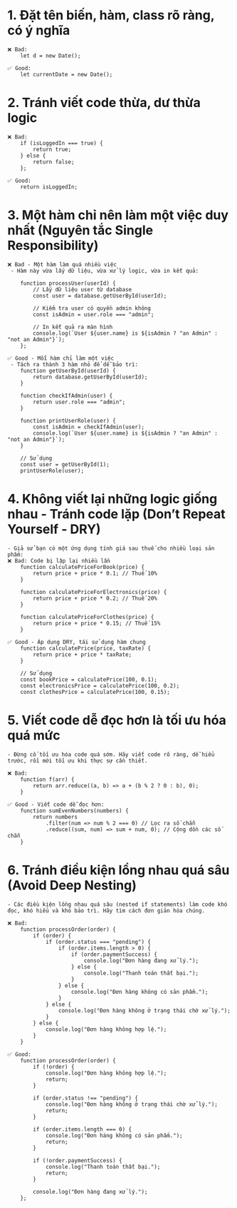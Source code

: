 # 1️. Đặt tên biến, hàm, class rõ ràng, có ý nghĩa

    ❌ Bad:
    	let d = new Date();

    ✅ Good:
    	let currentDate = new Date();

# 2. Tránh viết code thừa, dư thừa logic

    ❌ Bad:
    	if (isLoggedIn === true) {
    		return true;
    	} else {
    		return false;
    	};

    ✅ Good:
    	return isLoggedIn;

# 3. Một hàm chỉ nên làm một việc duy nhất (Nguyên tắc Single Responsibility)

    ❌ Bad - Một hàm làm quá nhiều việc
     - Hàm này vừa lấy dữ liệu, vừa xử lý logic, vừa in kết quả:

    	function processUser(userId) {
    		// Lấy dữ liệu user từ database
    		const user = database.getUserById(userId);

    		// Kiểm tra user có quyền admin không
    		const isAdmin = user.role === "admin";

    		// In kết quả ra màn hình
    		console.log(`User ${user.name} is ${isAdmin ? "an Admin" : "not an Admin"}`);
    	};

    ✅ Good - Mỗi hàm chỉ làm một việc
     - Tách ra thành 3 hàm nhỏ để dễ bảo trì:
    	function getUserById(userId) {
    		return database.getUserById(userId);
    	}

    	function checkIfAdmin(user) {
    		return user.role === "admin";
    	}

    	function printUserRole(user) {
    		const isAdmin = checkIfAdmin(user);
    		console.log(`User ${user.name} is ${isAdmin ? "an Admin" : "not an Admin"}`);
    	}

    	// Sử dụng
    	const user = getUserById(1);
    	printUserRole(user);

# 4. Không viết lại những logic giống nhau - Tránh code lặp (Don’t Repeat Yourself - DRY)

    - Giả sử bạn có một ứng dụng tính giá sau thuế cho nhiều loại sản phẩm:
    ❌ Bad: Code bị lặp lại nhiều lần
    	function calculatePriceForBook(price) {
    		return price + price * 0.1; // Thuế 10%
    	}

    	function calculatePriceForElectronics(price) {
    		return price + price * 0.2; // Thuế 20%
    	}

    	function calculatePriceForClothes(price) {
    		return price + price * 0.15; // Thuế 15%
    	}

    ✅ Good - Áp dụng DRY, tái sử dụng hàm chung
    	function calculatePrice(price, taxRate) {
    		return price + price * taxRate;
    	}

    	// Sử dụng
    	const bookPrice = calculatePrice(100, 0.1);
    	const electronicsPrice = calculatePrice(100, 0.2);
    	const clothesPrice = calculatePrice(100, 0.15);

# 5. Viết code dễ đọc hơn là tối ưu hóa quá mức

    - Đừng cố tối ưu hóa code quá sớm. Hãy viết code rõ ràng, dễ hiểu trước, rồi mới tối ưu khi thực sự cần thiết.

    ❌ Bad:
    	function f(arr) {
    		return arr.reduce((a, b) => a + (b % 2 ? 0 : b), 0);
    	}

    ✅ Good - Viết code dễ đọc hơn:
    	function sumEvenNumbers(numbers) {
    		return numbers
    			.filter(num => num % 2 === 0) // Lọc ra số chẵn
    			.reduce((sum, num) => sum + num, 0); // Cộng dồn các số chẵn
    	}

# 6. Tránh điều kiện lồng nhau quá sâu (Avoid Deep Nesting)

    - Các điều kiện lồng nhau quá sâu (nested if statements) làm code khó đọc, khó hiểu và khó bảo trì. Hãy tìm cách đơn giản hóa chúng.

    ❌ Bad:
    	function processOrder(order) {
    		if (order) {
    			if (order.status === "pending") {
    				if (order.items.length > 0) {
    					if (order.paymentSuccess) {
    						console.log("Đơn hàng đang xử lý.");
    					} else {
    						console.log("Thanh toán thất bại.");
    					}
    				} else {
    					console.log("Đơn hàng không có sản phẩm.");
    				}
    			} else {
    				console.log("Đơn hàng không ở trạng thái chờ xử lý.");
    			}
    		} else {
    			console.log("Đơn hàng không hợp lệ.");
    		}
    	}

    ✅ Good:
    	function processOrder(order) {
    		if (!order) {
    			console.log("Đơn hàng không hợp lệ.");
    			return;
    		}

    		if (order.status !== "pending") {
    			console.log("Đơn hàng không ở trạng thái chờ xử lý.");
    			return;
    		}

    		if (order.items.length === 0) {
    			console.log("Đơn hàng không có sản phẩm.");
    			return;
    		}

    		if (!order.paymentSuccess) {
    			console.log("Thanh toán thất bại.");
    			return;
    		}

    		console.log("Đơn hàng đang xử lý.");
    	};
